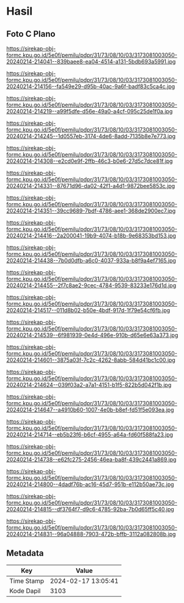 # Hasil

## Foto C Plano

https://sirekap-obj-formc.kpu.go.id/5e0f/pemilu/pdpr/31/73/08/10/03/3173081003050-20240214-214041--839baee8-ea04-4514-a131-5bdb693a5991.jpg

https://sirekap-obj-formc.kpu.go.id/5e0f/pemilu/pdpr/31/73/08/10/03/3173081003050-20240214-214156--fa549e29-d95b-40ac-9a6f-badf83c5ca4c.jpg

https://sirekap-obj-formc.kpu.go.id/5e0f/pemilu/pdpr/31/73/08/10/03/3173081003050-20240214-214219--a99f5dfe-d56e-49a0-a4cf-095c25de1f0a.jpg

https://sirekap-obj-formc.kpu.go.id/5e0f/pemilu/pdpr/31/73/08/10/03/3173081003050-20240214-214245--1d0557eb-3174-4de6-8add-7135b8e7e773.jpg

https://sirekap-obj-formc.kpu.go.id/5e0f/pemilu/pdpr/31/73/08/10/03/3173081003050-20240214-214308--e2cd0e9f-2ffb-46c3-b0e6-27d5c7dce81f.jpg

https://sirekap-obj-formc.kpu.go.id/5e0f/pemilu/pdpr/31/73/08/10/03/3173081003050-20240214-214331--87671d96-da02-42f1-a4d1-9872bee5853c.jpg

https://sirekap-obj-formc.kpu.go.id/5e0f/pemilu/pdpr/31/73/08/10/03/3173081003050-20240214-214351--39cc9689-7bdf-4786-aee1-368de2900ec7.jpg

https://sirekap-obj-formc.kpu.go.id/5e0f/pemilu/pdpr/31/73/08/10/03/3173081003050-20240214-214416--2a200041-19b9-4074-b18b-9e68353bd153.jpg

https://sirekap-obj-formc.kpu.go.id/5e0f/pemilu/pdpr/31/73/08/10/03/3173081003050-20240214-214438--7b0d0dfb-a6c0-4037-933a-b8f9a4ef7165.jpg

https://sirekap-obj-formc.kpu.go.id/5e0f/pemilu/pdpr/31/73/08/10/03/3173081003050-20240214-214455--2f7c8ae2-9cec-4784-9539-83233e176d1d.jpg

https://sirekap-obj-formc.kpu.go.id/5e0f/pemilu/pdpr/31/73/08/10/03/3173081003050-20240214-214517--011d8b02-b50e-4bdf-917d-1f79e54cf6fb.jpg

https://sirekap-obj-formc.kpu.go.id/5e0f/pemilu/pdpr/31/73/08/10/03/3173081003050-20240214-214539--6f981939-0e4d-496e-910b-d65e6e63a373.jpg

https://sirekap-obj-formc.kpu.go.id/5e0f/pemilu/pdpr/31/73/08/10/03/3173081003050-20240214-214601--3875a03f-7c2c-4262-8abb-584d41bc1c00.jpg

https://sirekap-obj-formc.kpu.go.id/5e0f/pemilu/pdpr/31/73/08/10/03/3173081003050-20240214-214624--039f03a2-a7a1-4151-b1f5-822b5d042f1b.jpg

https://sirekap-obj-formc.kpu.go.id/5e0f/pemilu/pdpr/31/73/08/10/03/3173081003050-20240214-214647--a4910b60-1007-4e0b-b8ef-fd51f5e093ea.jpg

https://sirekap-obj-formc.kpu.go.id/5e0f/pemilu/pdpr/31/73/08/10/03/3173081003050-20240214-214714--eb5b23f6-b6cf-4955-a64a-fd60f588fa23.jpg

https://sirekap-obj-formc.kpu.go.id/5e0f/pemilu/pdpr/31/73/08/10/03/3173081003050-20240214-214738--e62fc275-2456-46ea-ba8f-439c2441a869.jpg

https://sirekap-obj-formc.kpu.go.id/5e0f/pemilu/pdpr/31/73/08/10/03/3173081003050-20240214-214800--4dadf76b-ac16-45d7-951b-e112b50ae73c.jpg

https://sirekap-obj-formc.kpu.go.id/5e0f/pemilu/pdpr/31/73/08/10/03/3173081003050-20240214-214815--df3764f7-d9c6-4785-92ba-7b0d65ff5c40.jpg

https://sirekap-obj-formc.kpu.go.id/5e0f/pemilu/pdpr/31/73/08/10/03/3173081003050-20240214-214831--96a04888-7903-472b-bffb-3112a082808b.jpg


## Metadata

| Key        | Value               |
| ---------- | ------------------- |
| Time Stamp | 2024-02-17 13:05:41 |
| Kode Dapil | 3103                |



